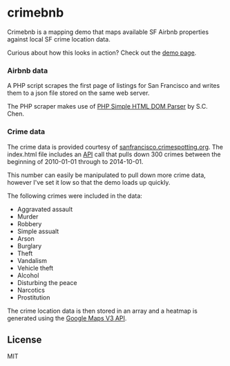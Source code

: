 crimebnb
========

Crimebnb is a mapping demo that maps available SF Airbnb properties against local SF crime location data.

Curious about how this looks in action? Check out the [demo page].

### Airbnb data

A PHP script scrapes the first page of listings for San Francisco and writes them to a json file stored on the same web server.

The PHP scraper makes use of [PHP Simple HTML DOM Parser] by S.C. Chen.

### Crime data

The crime data is provided courtesy of [sanfrancisco.crimespotting.org]. The index.html file includes an [API] call that pulls down 300 crimes between the beginning of 2010-01-01 through to 2014-10-01.

This number can easily be manipulated to pull down more crime data, however I've set it low so that the demo loads up quickly.

The following crimes were included in the data:

* Aggravated assault
* Murder
* Robbery
* Simple assualt
* Arson
* Burglary
* Theft
* Vandalism
* Vehicle theft
* Alcohol
* Disturbing the peace
* Narcotics
* Prostitution

The crime location data is then stored in an array and a heatmap is generated using the [Google Maps V3 API].




License
----

MIT


[demo page]:http://devinmancuso.com/projects/crimebnb
[PHP Simple HTML DOM Parser]:http://simplehtmldom.sourceforge.net/
[sanfrancisco.crimespotting.org]:http://sanfrancisco.crimespotting.org
[API]:http://sanfrancisco.crimespotting.org/api
[Google Maps V3 API]:https://developers.google.com/maps/documentation/javascript/examples/layer-heatmap
